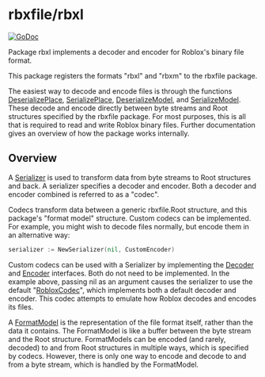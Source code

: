 # rbxfile/rbxl

[![GoDoc](https://godoc.org/github.com/robloxapi/rbxfile/rbxl?status.png)](https://godoc.org/github.com/robloxapi/rbxfile/rbxl)

Package rbxl implements a decoder and encoder for Roblox's binary file format.

This package registers the formats "rbxl" and "rbxm" to the rbxfile package.

The easiest way to decode and encode files is through the functions
[DeserializePlace][dserp], [SerializePlace][serp], [DeserializeModel][dserm],
and [SerializeModel][serm]. These decode and encode directly between byte
streams and Root structures specified by the rbxfile package. For most
purposes, this is all that is required to read and write Roblox binary files.
Further documentation gives an overview of how the package works internally.

## Overview

A [Serializer][serzr] is used to transform data from byte streams to Root
structures and back. A serializer specifies a decoder and encoder. Both a
decoder and encoder combined is referred to as a "codec".

Codecs transform data between a generic rbxfile.Root structure, and this
package's "format model" structure. Custom codecs can be implemented. For
example, you might wish to decode files normally, but encode them in an
alternative way:

```go
serializer := NewSerializer(nil, CustomEncoder)
```

Custom codecs can be used with a Serializer by implementing the
[Decoder][decr] and [Encoder][encr] interfaces. Both do not need to be
implemented. In the example above, passing nil as an argument causes the
serializer to use the default "[RobloxCodec][roco]", which implements both a
default decoder and encoder. This codec attempts to emulate how Roblox decodes
and encodes its files.

A [FormatModel][fmtm] is the representation of the file format itself, rather
than the data it contains. The FormatModel is like a buffer between the byte
stream and the Root structure. FormatModels can be encoded (and rarely,
decoded) to and from Root structures in multiple ways, which is specified by
codecs. However, there is only one way to encode and decode to and from a byte
stream, which is handled by the FormatModel.

[dserp]: https://godoc.org/github.com/robloxapi/rbxfile/rbxl#DeserializePlace
[serp]: https://godoc.org/github.com/robloxapi/rbxfile/rbxl#SerializePlace
[dserm]: https://godoc.org/github.com/robloxapi/rbxfile/rbxl#DeserializeModel
[serm]: https://godoc.org/github.com/robloxapi/rbxfile/rbxl#SerializeModel

[rbxfile]: https://godoc.org/github.com/robloxapi/rbxfile
[root]: https://godoc.org/github.com/robloxapi/rbxfile#Root
[serzr]: https://godoc.org/github.com/robloxapi/rbxfile/rbxl#Serializer
[decr]: https://godoc.org/github.com/robloxapi/rbxfile/rbxl#Decoder
[encr]: https://godoc.org/github.com/robloxapi/rbxfile/rbxl#Encoder
[roco]: https://godoc.org/github.com/robloxapi/rbxfile/rbxl#RobloxCodec
[fmtm]: https://godoc.org/github.com/robloxapi/rbxfile/rbxl#FormatModel
